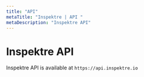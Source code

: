 ```yaml
---
title: "API"
metaTitle: "Inspektre | API "
metaDescription: "Inspektre API"
---
```


# Inspektre API

Inspektre API is available at `https://api.inspektre.io`




